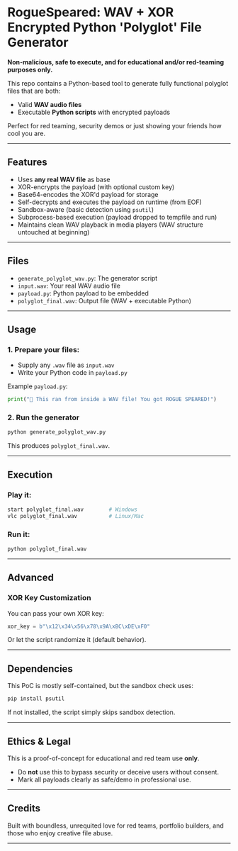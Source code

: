# RogueSpeared:  WAV + XOR Encrypted Python 'Polyglot' File Generator

**Non-malicious, safe to execute, and for educational and/or red-teaming purposes only.**

This repo contains a Python-based tool to generate fully functional polyglot files that are both:
- Valid **WAV audio files**
- Executable **Python scripts** with encrypted payloads

Perfect for red teaming, security demos or just showing your friends how cool you are.

---

## Features
- Uses **any real WAV file** as base
- XOR-encrypts the payload (with optional custom key)
- Base64-encodes the XOR'd payload for storage
- Self-decrypts and executes the payload on runtime (from EOF)
- Sandbox-aware (basic detection using `psutil`)
- Subprocess-based execution (payload dropped to tempfile and run)
- Maintains clean WAV playback in media players (WAV structure untouched at beginning)

---

## Files
- `generate_polyglot_wav.py`: The generator script
- `input.wav`: Your real WAV audio file
- `payload.py`: Python payload to be embedded
- `polyglot_final.wav`: Output file (WAV + executable Python)

---

## Usage
### 1. Prepare your files:
- Supply any `.wav` file as `input.wav`
- Write your Python code in `payload.py`

Example `payload.py`:
```python
print("🎯 This ran from inside a WAV file! You got ROGUE SPEARED!")
```

### 2. Run the generator
```bash
python generate_polyglot_wav.py
```
This produces `polyglot_final.wav`.

---

## Execution
### Play it:
```bash
start polyglot_final.wav        # Windows
vlc polyglot_final.wav          # Linux/Mac
```

### Run it:
```bash
python polyglot_final.wav
```

---

## Advanced
### XOR Key Customization
You can pass your own XOR key:
```python
xor_key = b"\x12\x34\x56\x78\x9A\xBC\xDE\xF0"
```

Or let the script randomize it (default behavior).

---

## Dependencies
This PoC is mostly self-contained, but the sandbox check uses:
```bash
pip install psutil
```

If not installed, the script simply skips sandbox detection.

---

## Ethics & Legal
This is a proof-of-concept for educational and red team use **only**.
- Do **not** use this to bypass security or deceive users without consent.
- Mark all payloads clearly as safe/demo in professional use.


---

## Credits
Built with boundless, unrequited love for red teams, portfolio builders, and those who enjoy creative file abuse.

---
